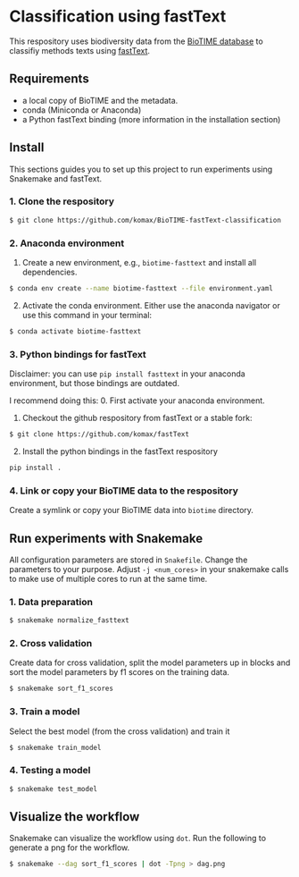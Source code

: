 # Classification using fastText

This respository uses biodiversity data from the [BioTIME database](http://biotime.st-andrews.ac.uk/downloadFull.php) to classifiy methods texts using [fastText](https://fasttext.cc/).

## Requirements

- a local copy of BioTIME and the metadata.
- conda (Miniconda or Anaconda)
- a Python fastText binding (more information in the installation section)

## Install
This sections guides you to set up this project to run experiments using Snakemake and fastText.


### 1. Clone the respository

```bash
$ git clone https://github.com/komax/BioTIME-fastText-classification
```

### 2. Anaconda environment
1. Create a new environment, e.g., ```biotime-fasttext``` and install all dependencies.
```bash
$ conda env create --name biotime-fasttext --file environment.yaml
```

2. Activate the conda environment. Either use the anaconda navigator or use this command in your terminal:
```bash
$ conda activate biotime-fasttext
```

### 3. Python bindings for fastText
Disclaimer: you can use ```pip install fasttext``` in your anaconda environment, but those bindings are outdated.


I recommend doing this:
0. First activate your anaconda environment.
1. Checkout the github respository from fastText or a stable fork:
```bash
$ git clone https://github.com/komax/fastText
```
2. Install the python bindings in the fastText respository
```bash
pip install .
```

### 4. Link or copy your BioTIME data to the respository
Create a symlink or copy your BioTIME data into ```biotime``` directory.


## Run experiments with Snakemake
All configuration parameters are stored in ```Snakefile```. Change the parameters to your purpose.
Adjust ```-j <num_cores>``` in your snakemake calls to make use of multiple cores to run at the same time.

### 1. Data preparation
```bash
$ snakemake normalize_fasttext
```

### 2. Cross validation
Create data for cross validation, split the model parameters up in blocks and sort the model parameters by f1 scores on the training data.
```bash
$ snakemake sort_f1_scores
```

### 3. Train a model
Select the best model (from the cross validation) and train it
```bash
$ snakemake train_model
```

### 4. Testing a model
```bash
$ snakemake test_model
```

## Visualize the workflow
Snakemake can visualize the workflow using ```dot```. Run the following to generate a png for the workflow.
```bash
$ snakemake --dag sort_f1_scores | dot -Tpng > dag.png
```
